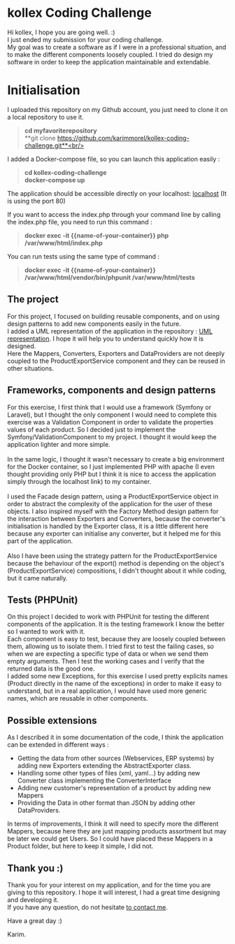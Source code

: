 # kollex Coding Challenge

Hi kollex, I hope you are going well. :)<br/>
I just ended my submission for your coding challenge.<br/>
My goal was to create a software as if I were in a professional situation, and to make the different components loosely coupled.
I tried do design my software in order to keep the application maintainable and extendable.<br/>

# Initialisation

I uploaded this repository on my Github account, you just need to clone it on a local repository to use it.
>**cd myfavoriterepository**<br/>
>**git clone https://github.com/karimmorel/kollex-coding-challenge.git**<br/>

I added a Docker-compose file, so you can launch this application easily :
>**cd kollex-coding-challenge**<br/>
>**docker-compose up**<br/>

The application should be accessible directly on your localhost: <a href="http://localhost/" target="_blank">localhost</a> (It is using the port 80)<br/>

If you want to access the index.php through your command line by calling the index.php file, you need to run this command : 
>**docker exec -it {{name-of-your-container}} php /var/www/html/index.php**

You can run tests using the same type of command : 
>**docker exec -it {{name-of-your-container}} /var/www/html/vendor/bin/phpunit /var/www/html/tests**

## The project

For this project, I focused on building reusable components, and on using design patterns to add new components easily in the future.<br/>
I added a UML representation of the application in the repository : <a href="https://github.com/karimmorel/kollex-coding-challenge/blob/master/uml_representation.jpg" target="_blank">UML representation</a>. I hope it will help you to understand quickly how it is designed.<br/>
Here the Mappers, Converters, Exporters and DataProviders are not deeply coupled to the ProductExportService component and they can be reused in other situations.<br/>

## Frameworks, components and design patterns

For this exercise, I first think that I would use a framework (Symfony or Laravel), but I thought the only component I would need to complete this exercise was a Validation Component in order to validate the properties values of each product. So I decided just to implement the Symfony/ValidationComponent to my project. I thought it would keep the application lighter and more simple.<br/><br/>
In the same logic, I thought it wasn't necessary to create a big environment for the Docker container, so I just implemented PHP with apache (I even thought providing only PHP but I think it is nice to access the application simply through the localhost link) to my container.<br/><br/>
I used the Facade design pattern, using a ProductExportService object in order to abstract the complexity of the application for the user of these objects.
I also inspired myself with the Factory Method design pattern for the interaction between Exporters and Converters, because the converter's initialisation is handled by the Exporter class, it is a little different here because any exporter can initialise any converter, but it helped me for this part of the application.<br/><br/>
Also I have been using the strategy pattern for the ProductExportService because the behaviour of the export() method is depending on the object's (ProductExportService) compositions, I didn't thought about it while coding, but it came naturally.<br/>

## Tests (PHPUnit)

On this project I decided to work with PHPUnit for testing the different components of the application. It is the testing framework I know the better so I wanted to work with it. <br/>
Each component is easy to test, because they are loosely coupled between them, allowing us to isolate them.
I tried first to test the failing cases, so when we are expecting a specific type of data or when we send them empty arguments. Then I test the working cases and I verify that the returned data is the good one.<br/>
I added some new Exceptions, for this exercise I used pretty explicits names (Product directly in the name of the exceptions) in order to make it easy to understand, but in a real application, I would have used more generic names, which are reusable in other components.

## Possible extensions

As I described it in some documentation of the code, I think the application can be extended in different ways : 
- Getting the data from other sources (Webservices, ERP systems) by adding new Exporters extending the AbstractExporter class.
- Handling some other types of files (xml, yaml...) by adding new Converter class implementing the ConverterInterface
- Adding new customer's representation of a product by adding new Mappers
- Providing the Data in other format than JSON by adding other DataProviders.

In terms of improvements, I think it will need to specify more the different Mappers, because here they are just mapping products assortment but may be later we could get Users. So I could have placed these Mappers in a Product folder, but here to keep it simple, I did not.<br/>

## Thank you :)

Thank you for your interest on my application, and for the time you are giving to this repository. I hope it will interest, I had a great time designing and developing it.<br/>
If you have any question, do not hesitate <a href="https://karimmorel.fr/" target="_blank">to contact me</a>.

Have a great day :)

Karim.